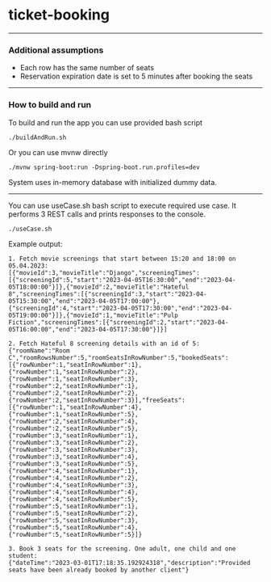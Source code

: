 # ticket-booking

---

### Additional assumptions
- Each row has the same number of seats
- Reservation expiration date is set to 5 minutes after booking the seats

---

### How to build and run

To build and run the app you can use provided bash script
```
./buildAndRun.sh
```
Or you can use mvnw directly
```
./mvnw spring-boot:run -Dspring-boot.run.profiles=dev
```

System uses in-memory database with initialized dummy data.

---
You can use useCase.sh bash script to execute required use case.
It performs 3 REST calls and prints responses to the console.
```
./useCase.sh
```

Example output:
```agsl
1. Fetch movie screenings that start between 15:20 and 18:00 on 05.04.2023: 
[{"movieId":3,"movieTitle":"Django","screeningTimes":[{"screeningId":5,"start":"2023-04-05T16:30:00","end":"2023-04-05T18:00:00"}]},{"movieId":2,"movieTitle":"Hateful 8","screeningTimes":[{"screeningId":3,"start":"2023-04-05T15:30:00","end":"2023-04-05T17:00:00"},{"screeningId":4,"start":"2023-04-05T17:30:00","end":"2023-04-05T19:00:00"}]},{"movieId":1,"movieTitle":"Pulp Fiction","screeningTimes":[{"screeningId":2,"start":"2023-04-05T16:00:00","end":"2023-04-05T17:30:00"}]}]

2. Fetch Hateful 8 screening details with an id of 5: 
{"roomName":"Room C","roomRowsNumber":5,"roomSeatsInRowNumber":5,"bookedSeats":[{"rowNumber":1,"seatInRowNumber":1},{"rowNumber":1,"seatInRowNumber":2},{"rowNumber":1,"seatInRowNumber":3},{"rowNumber":2,"seatInRowNumber":1},{"rowNumber":2,"seatInRowNumber":2},{"rowNumber":2,"seatInRowNumber":3}],"freeSeats":[{"rowNumber":1,"seatInRowNumber":4},{"rowNumber":1,"seatInRowNumber":5},{"rowNumber":2,"seatInRowNumber":4},{"rowNumber":2,"seatInRowNumber":5},{"rowNumber":3,"seatInRowNumber":1},{"rowNumber":3,"seatInRowNumber":2},{"rowNumber":3,"seatInRowNumber":3},{"rowNumber":3,"seatInRowNumber":4},{"rowNumber":3,"seatInRowNumber":5},{"rowNumber":4,"seatInRowNumber":1},{"rowNumber":4,"seatInRowNumber":2},{"rowNumber":4,"seatInRowNumber":3},{"rowNumber":4,"seatInRowNumber":4},{"rowNumber":4,"seatInRowNumber":5},{"rowNumber":5,"seatInRowNumber":1},{"rowNumber":5,"seatInRowNumber":2},{"rowNumber":5,"seatInRowNumber":3},{"rowNumber":5,"seatInRowNumber":4},{"rowNumber":5,"seatInRowNumber":5}]}

3. Book 3 seats for the screening. One adult, one child and one student: 
{"dateTime":"2023-03-01T17:18:35.192924318","description":"Provided seats have been already booked by another client"}
```

